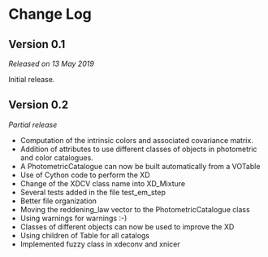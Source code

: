 # Change Log

## Version 0.1

*Released on 13 May 2019*

Initial release.

## Version 0.2

*Partial release*

- Computation of the intrinsic colors and associated covariance 
  matrix.
- Addition of attributes to use different classes of objects in
  photometric and color catalogues.
- A PhotometricCatalogue can now be built automatically from a VOTable
- Use of Cython code to perform the XD
- Change of the XDCV class name into XD_Mixture
- Several tests added in the file test_em_step
- Better file organization
- Moving the reddening_law vector to the PhotometricCatalogue class
- Using warnings for warnings :-)
- Classes of different objects can now be used to improve the XD
- Using children of Table for all catalogs
- Implemented fuzzy class in xdeconv and xnicer